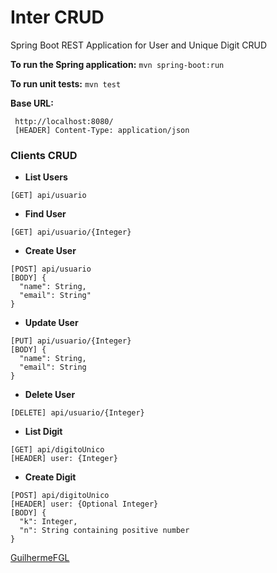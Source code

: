 # Inter CRUD

Spring Boot REST Application for User and Unique Digit CRUD

**To run the Spring application:**
` mvn spring-boot:run `

**To run unit tests:**
` mvn test `

**Base URL:**
```
 http://localhost:8080/
 [HEADER] Content-Type: application/json
```
### Clients CRUD

- **List Users**
```
[GET] api/usuario
```

- **Find User**
```
[GET] api/usuario/{Integer}
```

- **Create User**
```
[POST] api/usuario
[BODY] { 
  "name": String, 
  "email": String" 
}
```

- **Update User**
```
[PUT] api/usuario/{Integer}
[BODY] { 
  "name": String, 
  "email": String 
}
```
- **Delete User**
```
[DELETE] api/usuario/{Integer}
```

- **List Digit**
```
[GET] api/digitoUnico
[HEADER] user: {Integer}
```

- **Create Digit**
```
[POST] api/digitoUnico
[HEADER] user: {Optional Integer}
[BODY] { 
  "k": Integer, 
  "n": String containing positive number
}
```

[GuilhermeFGL](https://www.linkedin.com/in/guilherme-faria-da-gama-lima-37baa647/)
